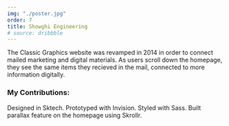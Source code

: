 ```yaml
---
img: "./poster.jpg"
order: 7
title: Showghi Engineering
# source: dribbble
---
```


The Classic Graphics website was revamped in 2014 in order to connect mailed marketing and digital materials. As users scroll down the homepage, they see the same items they recieved in the mail, connected to more information digitally.

### My Contributions:

Designed in Sktech. Prototyped with Invision. Styled with Sass. Built parallax feature on the homepage using Skrollr.
